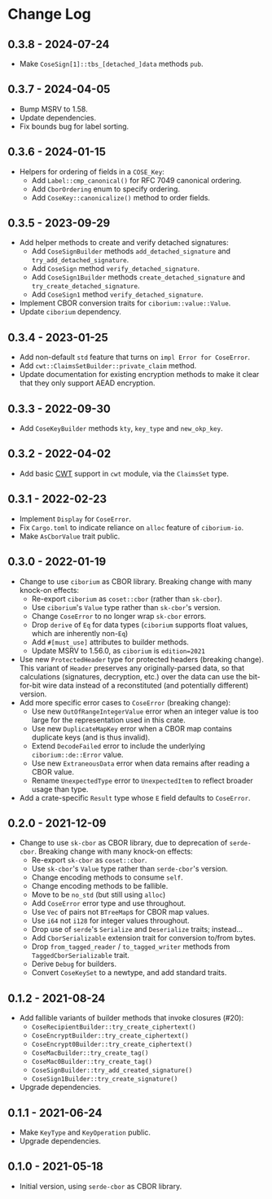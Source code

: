 # Change Log

## 0.3.8 - 2024-07-24

- Make `CoseSign[1]::tbs_[detached_]data` methods `pub`.

## 0.3.7 - 2024-04-05

- Bump MSRV to 1.58.
- Update dependencies.
- Fix bounds bug for label sorting.

## 0.3.6 - 2024-01-15

- Helpers for ordering of fields in a `COSE_Key`:
    - Add `Label::cmp_canonical()` for RFC 7049 canonical ordering.
    - Add `CborOrdering` enum to specify ordering.
    - Add `CoseKey::canonicalize()` method to order fields.

## 0.3.5 - 2023-09-29

- Add helper methods to create and verify detached signatures:
    - Add `CoseSignBuilder` methods `add_detached_signature` and `try_add_detached_signature`.
    - Add `CoseSign` method `verify_detached_signature`.
    - Add `CoseSign1Builder` methods `create_detached_signature` and `try_create_detached_signature`.
    - Add `CoseSign1` method `verify_detached_signature`.
- Implement CBOR conversion traits for `ciborium::value::Value`.
- Update `ciborium` dependency.

## 0.3.4 - 2023-01-25

- Add non-default `std` feature that turns on `impl Error for CoseError`.
- Add `cwt::ClaimsSetBuilder::private_claim` method.
- Update documentation for existing encryption methods to make it clear that they only support AEAD encryption.

## 0.3.3 - 2022-09-30

- Add `CoseKeyBuilder` methods `kty`, `key_type` and `new_okp_key`.

## 0.3.2 - 2022-04-02

- Add basic [CWT](https://datatracker.ietf.org/doc/html/rfc8392) support in `cwt` module, via the `ClaimsSet` type.

## 0.3.1 - 2022-02-23

- Implement `Display` for `CoseError`.
- Fix `Cargo.toml` to indicate reliance on `alloc` feature of `ciborium-io`.
- Make `AsCborValue` trait public.

## 0.3.0 - 2022-01-19

- Change to use `ciborium` as CBOR library. Breaking change with many knock-on effects:
    - Re-export `ciborium` as `coset::cbor` (rather than `sk-cbor`).
    - Use `ciborium`'s `Value` type rather than `sk-cbor`'s version.
    - Change `CoseError` to no longer wrap `sk-cbor` errors.
    - Drop `derive` of `Eq` for data types (`ciborium` supports float values, which are inherently non-`Eq`)
    - Add `#[must_use]` attributes to builder methods.
    - Update MSRV to 1.56.0, as `ciborium` is `edition=2021`
- Use new `ProtectedHeader` type for protected headers (breaking change).  This variant of `Header` preserves any
  originally-parsed data, so that calculations (signatures, decryption, etc.) over the data can use the bit-for-bit wire
  data instead of a reconstituted (and potentially different) version.
- Add more specific error cases to `CoseError` (breaking change):
    - Use new `OutOfRangeIntegerValue` error when an integer value is too large for the representation used in this
      crate.
    - Use new `DuplicateMapKey` error when a CBOR map contains duplicate keys (and is thus invalid).
    - Extend `DecodeFailed` error to include the underlying `ciborium::de::Error` value.
    - Use new `ExtraneousData` error when data remains after reading a CBOR value.
    - Rename `UnexpectedType` error to `UnexpectedItem` to reflect broader usage than type.
- Add a crate-specific `Result` type whose `E` field defaults to `CoseError`.

## 0.2.0 - 2021-12-09

- Change to use `sk-cbor` as CBOR library, due to deprecation of `serde-cbor`. Breaking change with many knock-on
  effects:
    - Re-export `sk-cbor` as `coset::cbor`.
    - Use `sk-cbor`'s `Value` type rather than `serde-cbor`'s version.
    - Change encoding methods to consume `self`.
    - Change encoding methods to be fallible.
    - Move to be `no_std` (but still using `alloc`)
    - Add `CoseError` error type and use throughout.
    - Use `Vec` of pairs not `BTreeMap`s for CBOR map values.
    - Use `i64` not `i128` for integer values throughout.
    - Drop use of `serde`'s `Serialize` and `Deserialize` traits; instead&hellip;
    - Add `CborSerializable` extension trait for conversion to/from bytes.
    - Drop `from_tagged_reader` / `to_tagged_writer` methods from `TaggedCborSerializable` trait.
    - Derive `Debug` for builders.
    - Convert `CoseKeySet` to a newtype, and add standard traits.

## 0.1.2 - 2021-08-24

- Add fallible variants of builder methods that invoke closures (#20):
    - `CoseRecipientBuilder::try_create_ciphertext()`
    - `CoseEncryptBuilder::try_create_ciphertext()`
    - `CoseEncrypt0Builder::try_create_ciphertext()`
    - `CoseMacBuilder::try_create_tag()`
    - `CoseMac0Builder::try_create_tag()`
    - `CoseSignBuilder::try_add_created_signature()`
    - `CoseSign1Builder::try_create_signature()`
- Upgrade dependencies.

## 0.1.1 - 2021-06-24

- Make `KeyType` and `KeyOperation` public.
- Upgrade dependencies.

## 0.1.0 - 2021-05-18

- Initial version, using `serde-cbor` as CBOR library.
